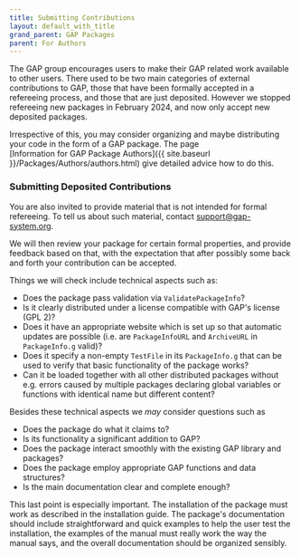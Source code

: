 ```yaml
---
title: Submitting Contributions
layout: default_with_title
grand_parent: GAP Packages
parent: For Authors
---
```


The GAP group encourages users to make their GAP related work available
to other users. There used to be two main categories of external contributions
to GAP, those that have been formally accepted in a
refereeing process, and those that are just deposited.
However we stopped refereeing new packages in February 2024, and now
only accept new deposited packages.

Irrespective of this, you may consider organizing and maybe
distributing your code in the form of a GAP package. The page
[Information for GAP Package Authors]({{ site.baseurl }}/Packages/Authors/authors.html)
give detailed advice how to do this.

### Submitting Deposited Contributions

You are also invited to provide material that is not intended for formal
refereeing. To tell us about such material, contact
<support@gap-system.org>.

We will then review your package for certain formal properties,
and provide feedback based on that, with the expectation that
after possibly some back and forth your contribution can be accepted.

Things we will check include technical aspects such as:

- Does the package pass validation via `ValidatePackageInfo`?
- Is it clearly distributed under a license compatible with GAP's license (GPL 2)?
- Does it have an appropriate website which is set up so that automatic updates
  are possible (i.e. are `PackageInfoURL` and `ArchiveURL` in `PackageInfo.g` valid)?
- Does it specify a non-empty `TestFile` in its `PackageInfo.g` that can be used
  to verify that basic functionality of the package works?
- Can it be loaded together with all other distributed packages without
  e.g. errors caused by multiple packages declaring global variables
  or functions with identical name but different content?

Besides these technical aspects we *may* consider questions such as

-   Does the package do what it claims to?
-   Is its functionality a significant addition to GAP?
-   Does the package interact smoothly with the existing GAP library and
    packages?
-   Does the package employ appropriate GAP functions and data
    structures?
-   Is the main documentation clear and complete enough?

This last point is especially important. The installation of the package
must work as described in the installation guide. The package's documentation
should include straightforward and quick examples to help the user test the
installation, the examples of the manual must really work the way the
manual says, and the overall documentation should be organized sensibly.
